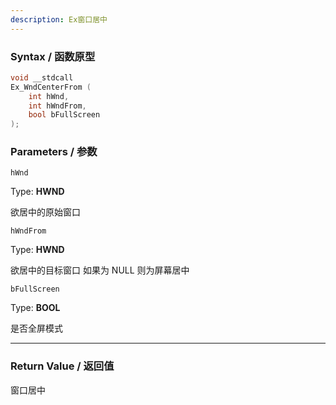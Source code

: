 ```yaml
---
description: Ex窗口居中
---
```


### Syntax / 函数原型

```C++
void __stdcall 
Ex_WndCenterFrom (
    int hWnd,
    int hWndFrom,
    bool bFullScreen
);
```


### Parameters / 参数

`hWnd`

Type: **HWND**

欲居中的原始窗口

`hWndFrom`

Type: **HWND**

欲居中的目标窗口 如果为 NULL 则为屏幕居中

`bFullScreen`

Type: **BOOL**

是否全屏模式

---

### Return Value / 返回值

窗口居中